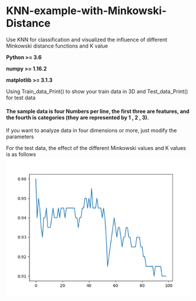 # KNN-example-with-Minkowski-Distance

Use KNN for classification and visualized the influence of different Minkowski distance functions and K value

**Python >= 3.6**

**numpy  >= 1.16.2**

**matplotlib >= 3.1.3**

Using Train_data_Print() to show your train data in 3D and Test_data_Print() for test data

#### The sample data is four Numbers per line, the first three are features, and the fourth is categories (they are represented by 1 , 2 , 3).

If you want to analyze data in four dimensions or more, just modify the parameters

For the test data, the effect of the different Minkowski values and K values is as follows
![image](https://github.com/wsmitpwtind/KNN-example-with-Minkowski-Distance/blob/main/K_value.png)
